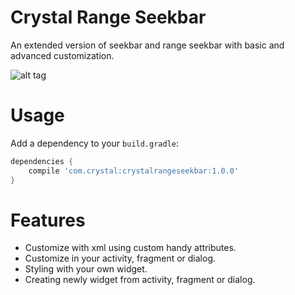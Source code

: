 # Crystal Range Seekbar

An extended version of seekbar and range seekbar with basic and advanced customization.

![alt tag](https://drive.google.com/uc?export=view&id=0B9bDENyIABT6cnh3MXY3TWstQWM)

# Usage
Add a dependency to your `build.gradle`:
```groovy
dependencies {
    compile 'com.crystal:crystalrangeseekbar:1.0.0'
}
```

# Features
- Customize with xml using custom handy attributes.
- Customize in your activity, fragment or dialog.
- Styling with your own widget.
- Creating newly widget from activity, fragment or dialog.
